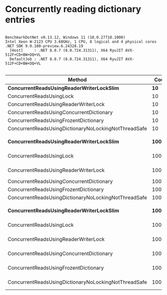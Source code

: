 # Concurrently reading dictionary entries




```

BenchmarkDotNet v0.13.12, Windows 11 (10.0.27718.1000)
Intel Xeon W-2123 CPU 3.60GHz, 1 CPU, 8 logical and 4 physical cores
.NET SDK 9.0.100-preview.6.24328.19
  [Host]     : .NET 8.0.7 (8.0.724.31311), X64 RyuJIT AVX-512F+CD+BW+DQ+VL
  DefaultJob : .NET 8.0.7 (8.0.724.31311), X64 RyuJIT AVX-512F+CD+BW+DQ+VL


```
| Method                                               | Count  | Mean          | Error        | StdDev        | Ratio | RatioSD |
|----------------------------------------------------- |------- |--------------:|-------------:|--------------:|------:|--------:|
| **ConcurrentReadsUsingReaderWriterLockSlim**             | **10**     |      **44.35 μs** |     **0.881 μs** |      **1.264 μs** |  **1.65** |    **0.06** |
| ConcurrentReadsUsingLock                             | 10     |      48.24 μs |     0.942 μs |      1.650 μs |  1.80 |    0.07 |
| ConcurrentReadsUsingReaderWriterLock                 | 10     |      49.28 μs |     0.734 μs |      0.686 μs |  1.84 |    0.04 |
| ConcurrentReadsUsingConcurrentDictionary             | 10     |      26.94 μs |     0.526 μs |      0.720 μs |  1.00 |    0.03 |
| ConcurrentReadsUsingFrozentDictionary                | 10     |      27.16 μs |     0.543 μs |      1.108 μs |  1.00 |    0.04 |
| ConcurrentReadsUsingDictionaryNoLockingNotThreadSafe | 10     |      26.85 μs |     0.442 μs |      0.414 μs |  1.00 |    0.00 |
|                                                      |        |               |              |               |       |         |
| **ConcurrentReadsUsingReaderWriterLockSlim**             | **1000**   |   **1,919.36 μs** |    **22.294 μs** |     **18.617 μs** |  **3.04** |    **0.02** |
| ConcurrentReadsUsingLock                             | 1000   |   1,776.87 μs |    17.852 μs |     16.699 μs |  2.82 |    0.02 |
| ConcurrentReadsUsingReaderWriterLock                 | 1000   |   3,169.92 μs |    58.916 μs |     55.110 μs |  4.99 |    0.06 |
| ConcurrentReadsUsingConcurrentDictionary             | 1000   |     673.27 μs |    13.318 μs |     20.339 μs |  1.06 |    0.04 |
| ConcurrentReadsUsingFrozentDictionary                | 1000   |     621.81 μs |    12.098 μs |     14.858 μs |  0.98 |    0.03 |
| ConcurrentReadsUsingDictionaryNoLockingNotThreadSafe | 1000   |     631.43 μs |     5.584 μs |      4.360 μs |  1.00 |    0.00 |
|                                                      |        |               |              |               |       |         |
| **ConcurrentReadsUsingReaderWriterLockSlim**             | **100000** | **287,665.80 μs** | **5,633.352 μs** | **10,158.095 μs** |  **4.25** |    **0.21** |
| ConcurrentReadsUsingLock                             | 100000 | 267,918.78 μs | 5,232.016 μs |  5,372.896 μs |  3.97 |    0.12 |
| ConcurrentReadsUsingReaderWriterLock                 | 100000 | 290,472.77 μs | 3,424.462 μs |  3,035.697 μs |  4.35 |    0.17 |
| ConcurrentReadsUsingConcurrentDictionary             | 100000 |  68,491.06 μs | 1,367.776 μs |  3,902.343 μs |  1.02 |    0.07 |
| ConcurrentReadsUsingFrozentDictionary                | 100000 |  70,276.47 μs | 1,724.122 μs |  5,056.551 μs |  1.05 |    0.10 |
| ConcurrentReadsUsingDictionaryNoLockingNotThreadSafe | 100000 |  67,574.98 μs | 1,333.862 μs |  2,228.583 μs |  1.00 |    0.00 |
